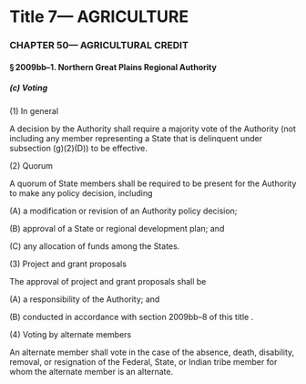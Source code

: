 
# Title 7— AGRICULTURE
### CHAPTER 50— AGRICULTURAL CREDIT
#### § 2009bb–1. Northern Great Plains Regional Authority
##### (c) Voting

(1) In general

A decision by the Authority shall require a majority vote of the Authority (not including any member representing a State that is delinquent under subsection (g)(2)(D)) to be effective.

(2) Quorum

A quorum of State members shall be required to be present for the Authority to make any policy decision, including

(A) a modification or revision of an Authority policy decision;

(B) approval of a State or regional development plan; and

(C) any allocation of funds among the States.

(3) Project and grant proposals

The approval of project and grant proposals shall be

(A) a responsibility of the Authority; and

(B) conducted in accordance with section 2009bb–8 of this title .

(4) Voting by alternate members

An alternate member shall vote in the case of the absence, death, disability, removal, or resignation of the Federal, State, or Indian tribe member for whom the alternate member is an alternate.
